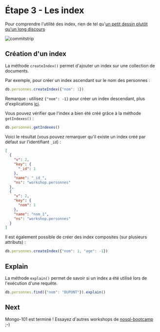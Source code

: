 # Étape 3 - Les index

Pour comprendre l'utilité des index, rien de tel qu'[un petit dessin plutôt qu'un long discours](http://www.commitstrip.com/en/2014/06/03/the-problem-is-not-the-tool-itself/)

![commitstrip](http://www.commitstrip.com/wp-content/uploads/2014/06/Strip-Probl%C3%A8me-dIndex-650-finalenglish.jpg)

## Création d'un index

La méthode `createIndex()` permet d'ajouter un index sur une collection de documents.

Par exemple, pour créer un index ascendant sur le nom des personnes :

```javascript
db.personnes.createIndex({"nom": 1})
```

Remarque : utilisez `{"nom": -1}` pour créer un index descendant, plus d'explications [ici](https://docs.mongodb.com/v3.2/core/index-compound/#index-ascending-and-descending).

Vous pouvez vérifier que l'index a bien été créé grâce à la méthode `getIndexes()` :

```javascript
db.personnes.getIndexes()
```

Voici le résultat (vous pouvez remarquer qu'il existe un index créé par défaut sur l'identifiant `_id`) :

```json
[
  {
    "v": 2,
    "key": {
      "_id": 1
    },
    "name": "_id_",
    "ns": "workshop.personnes"
  },
  {
    "v": 2,
    "key": {
      "nom": 1
    },
    "name": "nom_1",
    "ns": "workshop.personnes"
  }
]
```

Il est également possible de créer des index composites (sur plusieurs attributs) :

```javascript
db.personnes.createIndex({"nom": 1, "age": -1})
```

## Explain

La méthode `explain()` permet de savoir si un index a été utilisé lors de l'exécution d'une requête.

```javascript
db.personnes.find({"nom": "DUPONT"}).explain()
```

## Next

Mongo-101 est terminé ! Essayez d'autres workshops de [nosql-bootcamp](https://github.com/nosql-bootcamp) ;-)
